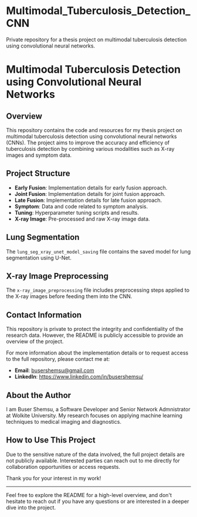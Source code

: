 # Multimodal_Tuberculosis_Detection_CNN
Private repository for a thesis project on multimodal tuberculosis detection using convolutional neural networks.


# Multimodal Tuberculosis Detection using Convolutional Neural Networks

## Overview
This repository contains the code and resources for my thesis project on multimodal tuberculosis detection using convolutional neural networks (CNNs). The project aims to improve the accuracy and efficiency of tuberculosis detection by combining various modalities such as X-ray images and symptom data.

## Project Structure
- **Early Fusion**: Implementation details for early fusion approach.
- **Joint Fusion**: Implementation details for joint fusion approach.
- **Late Fusion**: Implementation details for late fusion approach.
- **Symptom**: Data and code related to symptom analysis.
- **Tuning**: Hyperparameter tuning scripts and results.
- **X-ray Image**: Pre-processed and raw X-ray image data.

## Lung Segmentation
The `lung_seg_xray_unet_model_saving` file contains the saved model for lung segmentation using U-Net.

## X-ray Image Preprocessing
The `x-ray_image_preprocessing` file includes preprocessing steps applied to the X-ray images before feeding them into the CNN.

## Contact Information
This repository is private to protect the integrity and confidentiality of the research data. However, the README is publicly accessible to provide an overview of the project.

For more information about the implementation details or to request access to the full repository, please contact me at:

- **Email**: busershemsu@gmail.com
- **LinkedIn**: https://www.linkedin.com/in/busershemsu/

## About the Author
I am Buser Shemsu, a Software Developer and Senior Network Admnistrator at Wolkite University. My research focuses on applying machine learning techniques to medical imaging and diagnostics.

## How to Use This Project
Due to the sensitive nature of the data involved, the full project details are not publicly available. Interested parties can reach out to me directly for collaboration opportunities or access requests.

Thank you for your interest in my work!

---

Feel free to explore the README for a high-level overview, and don't hesitate to reach out if you have any questions or are interested in a deeper dive into the project.
